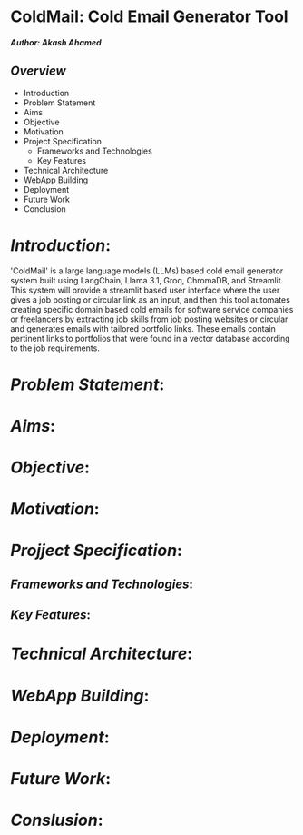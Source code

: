 # ColdMail: Cold Email Generator Tool
##### *Author:* **Akash Ahamed**

## *Overview*
- Introduction
- Problem Statement
- Aims
- Objective
- Motivation
- Project Specification
  - Frameworks and Technologies
  - Key Features
- Technical Architecture
- WebApp Building
- Deployment
- Future Work
- Conclusion

# *Introduction*:
'ColdMail' is a large language models (LLMs) based cold email generator system built using LangChain, Llama 3.1, Groq, ChromaDB, and Streamlit. 
This system will provide a streamlit based user interface where the user gives a job posting or circular link as an input, 
and then this tool automates creating specific domain based cold emails for software service companies or freelancers by extracting job skills from job posting websites or circular and generates emails with tailored portfolio links. 
These emails contain pertinent links to portfolios that were found in a vector database according to the job requirements.

# *Problem Statement*:

# *Aims*:

# *Objective*:
# *Motivation*:
# *Projject Specification*:
## *Frameworks and Technologies*:
## *Key Features*:
# *Technical Architecture*:
# *WebApp Building*:
# *Deployment*:
# *Future Work*:
# *Conslusion*:
